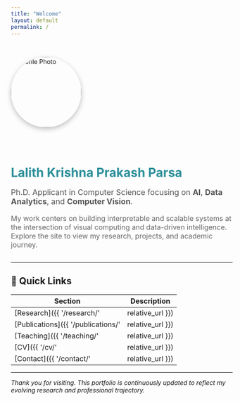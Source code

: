 ```yaml
---
title: "Welcome"
layout: default
permalink: /
---
```


<div style="display:flex; align-items:center; gap:2rem; flex-wrap:wrap; margin-top:2rem;">

  <img
    src="{{ '/assets/profile.jpg' | relative_url }}"
    alt="Profile Photo"
    style="width:160px; height:160px; border-radius:50%; object-fit:cover; box-shadow:0 4px 12px rgba(0,0,0,0.25);"
  />

  <div style="max-width:600px;">
    <h1 style="margin-bottom:0.5rem; color:#2C8F99;">Lalith Krishna Prakash Parsa</h1>
    <p style="font-size:1.1rem; color:#555;">
      Ph.D. Applicant in Computer Science focusing on <strong>AI</strong>, <strong>Data Analytics</strong>, and <strong>Computer Vision</strong>.
    </p>
    <p style="color:#666; font-size:1rem;">
      My work centers on building interpretable and scalable systems at the intersection of visual computing
      and data-driven intelligence. Explore the site to view my research, projects, and academic journey.
    </p>
  </div>

</div>

---

## 🔗 Quick Links

| Section       | Description |
|---------------|-------------|
| [Research]({{ '/research/' | relative_url }})       | View technical & research projects |
| [Publications]({{ '/publications/' | relative_url }}) | Academic papers and outputs |
| [Teaching]({{ '/teaching/' | relative_url }})       | Teaching philosophy and courses |
| [CV]({{ '/cv/' | relative_url }})                 | Full academic + professional resume |
| [Contact]({{ '/contact/' | relative_url }})         | Get in touch |

---

*Thank you for visiting. This portfolio is continuously updated to reflect my evolving research and professional trajectory.*
